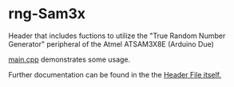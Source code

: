 # rng-Sam3x
Header that includes fuctions to utilize the "True Random Number Generator" peripheral of the Atmel ATSAM3X8E (Arduino Due)


[main.cpp](../master/main.cpp) demonstrates some usage.

Further documentation can be found in the the [Header File itself.](../master/TrueRandom.hpp)
